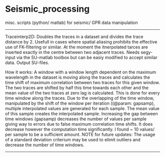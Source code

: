 # Seismic_processing
misc. scripts (python/ matlab) for seismic/ GPR data manipulation

-----------------------------------------------------------------
Traceinterp2D:
Doubles the traces in a dataset and divides the trace distance by 2. Usefull in cases where spatial aliasing prohibits the effective use of FK-filtering or similar. At the moment the itnerpolated tarces are inserted exactly in the centre between two adjacent traces.
Needs segy-input via the SU-matlab toolbox but can be easiy modified to accept similar data. Output SU-files.

How it works: A window with a window length dependent on the maximum wavelength in the dataset is moving along the traces and calculates the time shift of maximum correlation between two traces for this given window. The two traces are shifted by half this time towards each other and the mean value of the two traces at zero lag is calculated. This is done for every time window along the traces. Due to the overlapping of the time window, manipulated by the shift of the window per iteration ((@param: gapsamp), multiple interpolated values are generated for each sample. The mean value of this sample creates the interpolated sample. Increasing the gap between time windows (gapsamp) decreases the number of values per sample giving way to errors due to false maximum correlation time shifts. It does decrease however the computation time significantly. I found ~ 10 values/ per sample to be a sufficient amount. 
NOTE for future updates: The usage of a standard deviation criterium may be used to elimit outliers and decrease the number of time windows.

------------------------------------------------------------------
